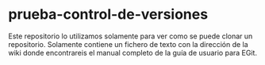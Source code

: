# prueba-control-de-versiones
Este repositorio lo utilizamos solamente para ver como se puede clonar un repositorio.
Solamente contiene un fichero de texto con la dirección de la wiki donde encontrareis el manual completo de la guía de usuario para EGit.
